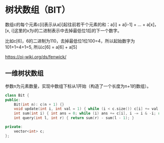 # 树状数组（BIT）

数组c的每个元素c[i]表示从a[i]起往前若干个元素的和：a[i] + a[i-1] + ... + a[x]，[x, i]这里的x为i的二进制表示中去掉最低位1后的下一个数字。

比如c[6]，6的二进制为110，去掉最低位1位100=4，所以起始数字为 101+1=4+1=5, 所以c[6] = a[6] + a[5]
  
https://oi-wiki.org/ds/fenwick/

## 一维树状数组
 
参数n为元素数量，实现中数组下标从1开始（构造了一个长度为n+1的数组）。

```cpp
class Bit {
public:
    Bit(int n): c(n + 1) {}
    void update(int i, int val = 1) { while (i < c.size()) c[i] += val, i += i & -i ; }
    int sum(int i) { int ans = 0; while (i) ans += c[i], i -= i & -i; return ans; }
    int query(int l, int r) { return sum(r) - sum(l - 1); }

private:
    vector<int> c;    
};
```